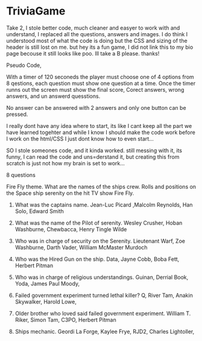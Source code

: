 # TriviaGame
Take 2, I stole better code, much cleaner and easyer to work with and understand, I replaced all the questions, answers and images. I do think I understood most of what the code is doing but the CSS and sizing of the header is still lost on me. but hey its a fun game, I did not link this to my bio page becouse it still looks like poo. Ill take a B please. thanks!


Pseudo Code,

With a timer of 120 seconeds the player must choose one of 4 options from 8 qestions, each question must show one question at a time. Once the timer runns out the screen must show the final score, Corect answers, wrong answers, and un answerd quesstions.

No answer can be answered with 2 answers and only one button can be pressed.

I really dont have any idea where to start, its like I cant keep all the part we have learned togehter and while I know I should make the code work before I work on the html/CSS I just dont know how to even start...

SO I stole someones code, and it kinda worked. still messing with it, its funny, I can read the code and uns=derstand it, but creating this from scratch is just not how my brain is set to work...


8 questions

Fire Fly theme. What are the names of the ships crew.
Rolls and positions on the Space ship serenity on the hit TV show Fire Fly.

1) What was the captains name.
Jean-Luc Picard ,Malcolm Reynolds, Han Solo, Edward Smith

2) What was the name of the Pilot of serenity.
Wesley Crusher, Hoban Washburne, Chewbacca, Henry Tingle Wilde

3) Who was in charge of security on the Serenity.
Lieutenant Warf, Zoe Washburne, Darth Vader, William McMaster Murdoch

4) Who was the Hired Gun on the ship.
Data, Jayne Cobb, Boba Fett, Herbert Pitman

5) Who was in charge of religious understandings.
Guinan, Derrial Book, Yoda, James Paul Moody,

6) Failed government experiment turned lethal killer?
Q, River Tam, Anakin Skywalker, Harold Lowe,

7) Older brother who loved said failed government experiment.
William T. Riker, Simon Tam, C3PO, Herbert Pitman

8) Ships mechanic.
Geordi La Forge, Kaylee Frye, RJD2, Charles Lightoller,
